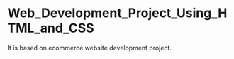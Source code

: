 # Web_Development_Project_Using_HTML_and_CSS
It is based on ecommerce website development project. 
